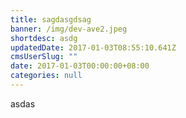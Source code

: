 ```yaml
---
title: sagdasgdsag
banner: /img/dev-ave2.jpeg
shortdesc: asdg
updatedDate: 2017-01-03T08:55:10.641Z
cmsUserSlug: ""
date: 2017-01-03T00:00:00+08:00
categories: null
---
```


asdas